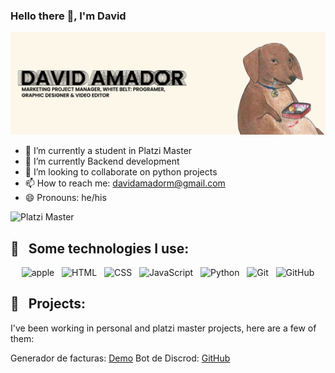 ### Hello there 👋, I'm David

![Header](github_header.png)

- 🔭 I’m currently a student in Platzi Master
- 🌱 I’m currently Backend development 
- 👯 I’m looking to collaborate on python projects
- 📫 How to reach me: davidamadorm@gmail.com
- 😄 Pronouns: he/his

![Platzi Master](https://img.shields.io/badge/Platzi%20Master-C8-95ca3e)

## 🎯 &nbsp;&nbsp;Some technologies I use:
<p align="center">
  <img src="https://img.shields.io/badge/Apple-gray?style=for-the-badge&logo=apple&logoColor=white" alt="apple" />&nbsp;&nbsp;
  <img src="https://img.shields.io/badge/HTML5-E34F26?style=for-the-badge&logo=html5&logoColor=white" alt="HTML" />&nbsp;&nbsp;
  <img src="https://img.shields.io/badge/CSS3-1572B6?style=for-the-badge&logo=css3&logoColor=white" alt="CSS" />&nbsp;&nbsp;
  <img src="https://img.shields.io/badge/JavaScript-323330?style=for-the-badge&logo=javascript&logoColor=F7DF1E" alt="JavaScript" />&nbsp;&nbsp;
  <img src="https://img.shields.io/badge/Python-2B5B84?style=for-the-badge&logo=python&logoColor=F7DF1E" alt="Python" />&nbsp;&nbsp;
  <img src="https://img.shields.io/badge/Git-F05032?style=for-the-badge&logo=git&logoColor=white" alt="Git" />&nbsp;&nbsp;
  <img src="https://img.shields.io/badge/github%20-%23000.svg?&style=for-the-badge&logo=github&logoColor=white" alt="GitHub" />
</p>

## 🚀 &nbsp;&nbsp;Projects:

I've been working in personal and platzi master projects, here are a few of them:

Generador de facturas: [Demo](http://davidaam.pythonanywhere.com/)
Bot de Discrod: [GitHub](https://github.com/davidaamm/discord_bot)